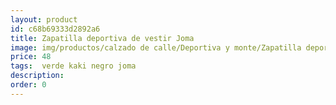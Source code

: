 ```yaml
---
layout: product
id: c68b69333d2892a6
title: Zapatilla deportiva de vestir Joma
image: img/productos/calzado de calle/Deportiva y monte/Zapatilla deportiva de vestir Joma=48= verde kaki negro joma.webp
price: 48
tags:  verde kaki negro joma
description: 
order: 0
---
```

